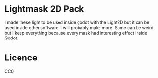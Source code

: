 # Lightmask 2D Pack

I made these light to be used inside godot with the Light2D but it can be used inside other software.
I will probably make more.
Some can be weird but I keep everything because every mask had interesting effect inside Godot.

# Licence

CC0
